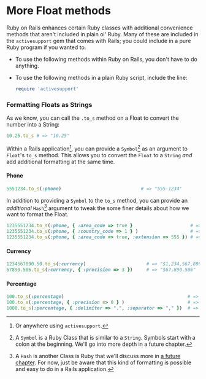 # More Float methods

Ruby on Rails enhances certain Ruby classes with additional convenience methods that aren't included in plain ol' Ruby. Many of these are included in the `activesupport` gem that comes with Rails; you could include in a pure Ruby program if you wanted to.

 - To use the following methods within Ruby on Rails, you don't have to do anything.
 - To use the following methods in a plain Ruby script, include the line:

    ```ruby
    require 'activesupport'
    ```

### Formatting Floats as Strings

As we know, you can call the `.to_s` method on a Float to convert the number into a String:

```ruby
10.25.to_s # => "10.25"
```

Within a Rails application[^Rails], you can provide a `Symbol`[^Symbol] as an argument to `Float`'s `to_s` method. This allows you to convert the `Float` to a `String` _and_ add additional formatting at the same time.

[^Rails]:  Or anywhere using `activesupport`.

#### Phone

```ruby
5551234.to_s(:phone)                             # => "555-1234"
```

In addition to providing a `Symbol` to the `to_s` method, you can provide an _additional_ `Hash`[^Hash] argument to tweak the some finer details about how we want to format the Float.

[^Symbol]: A `Symbol` is a Ruby Class that is similar to a `String`. Symbols start with a colon at the beginning. We'll go into more depth in a future chapter. 

```ruby
1235551234.to_s(:phone, { :area_code => true }                     # => "(123) 555-1234"
1235551234.to_s(:phone, { :country_code => 1 } )                   # => "+1-123-555-1234"
1235551234.to_s(:phone, { :area_code => true, :extension => 555 }) # => (123) 555-1234 x 555
```

[^Hash]: A `Hash` is another Class is Ruby that we'll discuss more in [a future chapter](https://chapters.firstdraft.com/chapters/767). For now, just be aware that this kind of formatting is possible and easy to do in a Rails application.

#### Currency

```ruby
1234567890.50.to_s(:currency)                      # => "$1,234,567,890.50"
67890.506.to_s(:currency, { :precision => 3 })     # => "$67,890.506"
```

#### Percentage

```ruby
100.to_s(:percentage)                                             # => "100.000%"
100.to_s(:percentage, { :precision => 0 } )                       # => "100%"
1000.to_s(:percentage, { :delimiter => ".", :separator => "," })  # => "1.000,000%"
```
